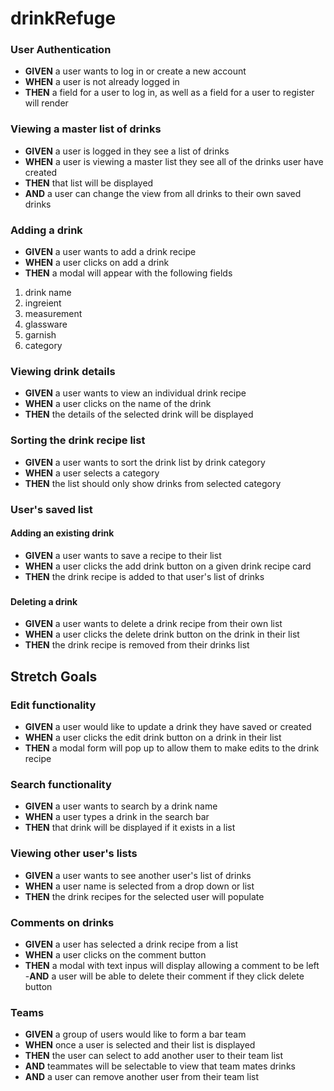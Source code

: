 # drinkRefuge
### User Authentication
- **GIVEN** a user wants to log in or create a new account
- **WHEN** a user is not already logged in
- **THEN** a field for a user to log in, as well as a field for a user to register will render

### Viewing a master list of drinks
- **GIVEN** a user is logged in they see a list of drinks
- **WHEN** a user is viewing a master list they see all of the drinks user have created
- **THEN** that list will be displayed
- **AND** a user can change the view from all drinks to their own saved drinks

### Adding a drink
- **GIVEN** a user wants to add a drink recipe
- **WHEN** a user clicks on add a drink
- **THEN** a modal will appear with the following fields
1. drink name
2. ingreient
3. measurement
4. glassware
5. garnish
6. category


### Viewing drink details
- **GIVEN** a user wants to view an individual drink recipe
- **WHEN** a user clicks on the name of the drink
- **THEN** the details of the selected drink will be displayed

### Sorting the drink recipe list
- **GIVEN** a user wants to sort the drink list by drink category
- **WHEN** a user selects a category
- **THEN** the list should only show drinks from selected category


### User's saved list
#### Adding an existing drink
- **GIVEN** a user wants to save a recipe to their list
- **WHEN** a user clicks the add drink button on a given drink recipe card
- **THEN** the drink recipe is added to that user's list of drinks

###

#### Deleting a drink
- **GIVEN** a user wants to delete a drink recipe from their own list
- **WHEN** a user clicks the delete drink button on the drink in their list
- **THEN** the drink recipe is removed from their drinks list

## Stretch Goals

### Edit functionality
- **GIVEN** a user would like to update a drink they have saved or created
- **WHEN** a user clicks the edit drink button on a drink in their list
- **THEN** a modal form will pop up to allow them to make edits to the drink recipe

### Search functionality
- **GIVEN** a user wants to search by a drink name
- **WHEN** a user types a drink in the search bar
- **THEN** that drink will be displayed if it exists in a list

### Viewing other user's lists
- **GIVEN** a user wants to see another user's list of drinks
- **WHEN** a user name is selected from a drop down or list
- **THEN** the drink recipes for the selected user will populate

### Comments on drinks
- **GIVEN** a user has selected a drink recipe from a list
- **WHEN** a user clicks on the comment button
- **THEN** a modal with text inpus will display allowing a comment to be left
-**AND** a user will be able to delete their comment if they click delete button

### Teams
- **GIVEN** a group of users would like to form a bar team
- **WHEN** once a user is selected and their list is displayed
- **THEN** the user can select to add another user to their team list
- **AND** teammates will be selectable to view that team mates drinks
- **AND** a user can remove another user from their team list


